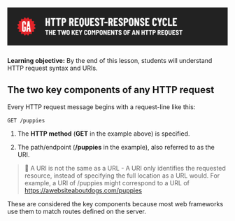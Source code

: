 # ![HTTP Request Response Cycle - The Two Key Components of an HTTP Request ](./assets/hero.png)

**Learning objective:** By the end of this lesson, students will understand HTTP request syntax and URIs.

## The two key components of any HTTP request

Every HTTP request message begins with a request-line like this: 

```terminal
GET /puppies
```

1. The **HTTP method** (**GET** in the example above) is specified. 

2. The path/endpoint (**/puppies** in the example), also referred to as the URI.

> 🧠 A URI is not the same as a URL - A URI only identifies the requested resource, instead of specifying the full location as a URL would. For example, a URI of /puppies might correspond to a URL of https://awebsiteaboutdogs.com/puppies

These are considered the key components because most web frameworks use them to match routes defined on the server.